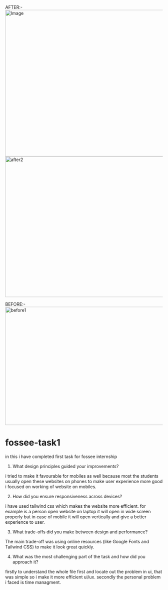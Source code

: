 AFTER:-
<img width="945" height="467" alt="Image" src="https://github.com/user-attachments/assets/22a736a3-7213-44ab-ae4e-d92b66b30c36" />
<img width="956" height="449" alt="after2" src="https://github.com/user-attachments/assets/921b2c69-2b29-45ad-bfcb-5f0ce2d6040b" />

BEFORE:-
<img width="959" height="377" alt="before1" src="https://github.com/user-attachments/assets/0dc709ed-1468-49fa-961a-da052339e33c" />



# fossee-task1
in this i have completed first task for fossee internship

1. What design principles guided your improvements?

i tried to make it favourable for mobiles as well because most the students usually open these websites on phones to make user experience more good i focused on working of website on mobiles.

2. How did you ensure responsiveness across devices?

i have used tailwind css which makes the website more efficient. for example is a person open website on laptop it will open in wide screen properly but in case of mobile it will open vertically and give a better experience to user.

3. What trade-offs did you make between design and performance?

The main trade-off was using online resources (like Google Fonts and Tailwind CSS) to make it look great quickly.

4. What was the most challenging part of the task and how did you approach it?

firstly to understand the whole file first and locate out the problem in ui, that was simple so i make it more efficient ui/ux. secondly the personal problem i faced is time managment.
